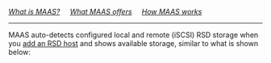 <em>[What is MAAS?](/t/about-maas/840#heading--what-is-maas)</em>&nbsp;&nbsp;&nbsp;&nbsp;&nbsp;<em>[What MAAS offers](/t/about-maas/840#heading--what-maas-offers)</em>&nbsp;&nbsp;&nbsp;&nbsp;&nbsp;<em>[How MAAS works](/t/about-maas/840#heading--how-maas-works)</em>
<hr>

MAAS auto-detects configured local and remote (iSCSI) RSD storage when you [add an RSD host](/t/add-an-rsd-host/815) and shows available storage, similar to what is shown below:

<!-- vanilla
![rsdresources](https://assets.ubuntu.com/v1/46e17163-manage-rsd-storage__2.5__intel-rsd-storage.png)
 vanilla -->

<!-- ui
![rsdresources](https://assets.ubuntu.com/v1/46e17163-manage-rsd-storage__2.5__intel-rsd-storage.png)
 ui -->

<!-- cli
### ADD SUITABLE CLI EXAMPLE OR PRINTOUT ###
 cli -->

<!-- LINKS -->